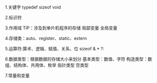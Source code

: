 1.关键字
typedef 
sizeof
void

2.标识符


3.作用域
TIP：涉及到单片机程序的存储
局部变量
全局变量


4.存储类：auto、register、static、extern 


5.运算符:算术、逻辑、赋值、关系、位
sizeof
&
*
?:



6.数据类型：根据数据的存储大小来划分
基本类型：数值、字符
构造类型：数组、结构体、共用体、枚举
指针类型
空类型


7.常量和变量






